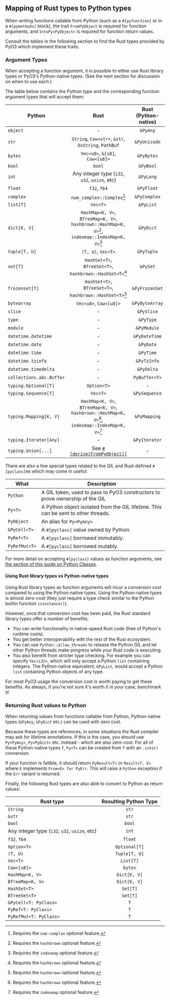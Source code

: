 ## Mapping of Rust types to Python types

When writing functions callable from Python (such as a `#[pyfunction]` or in a `#[pymethods]` block), the trait `FromPyObject` is required for function arguments, and `IntoPy<PyObject>` is required for function return values.

Consult the tables in the following section to find the Rust types provided by PyO3 which implement these traits.

### Argument Types

When accepting a function argument, it is possible to either use Rust library types or PyO3's Python-native types. (See the next section for discussion on when to use each.)

The table below contains the Python type and the corresponding function argument types that will accept them:

| Python        | Rust                            | Rust (Python-native) |
| ------------- |:-------------------------------:|:--------------------:|
| `object`      | -                               | `&PyAny`             |
| `str`         | `String`, `Cow<str>`, `&str`, `OsString`, `PathBuf` | `&PyUnicode` |
| `bytes`       | `Vec<u8>`, `&[u8]`, `Cow<[u8]>` | `&PyBytes`           |
| `bool`        | `bool`                          | `&PyBool`            |
| `int`         | Any integer type (`i32`, `u32`, `usize`, etc) | `&PyLong` |
| `float`       | `f32`, `f64`                    | `&PyFloat`           |
| `complex`     | `num_complex::Complex`[^1]      | `&PyComplex`         |
| `list[T]`     | `Vec<T>`                        | `&PyList`            |
| `dict[K, V]`  | `HashMap<K, V>`, `BTreeMap<K, V>`, `hashbrown::HashMap<K, V>`[^2], `indexmap::IndexMap<K, V>`[^3] | `&PyDict` |
| `tuple[T, U]` | `(T, U)`, `Vec<T>`              | `&PyTuple`           |
| `set[T]`      | `HashSet<T>`, `BTreeSet<T>`, `hashbrown::HashSet<T>`[^2] | `&PySet` |
| `frozenset[T]` | `HashSet<T>`, `BTreeSet<T>`, `hashbrown::HashSet<T>`[^2] | `&PyFrozenSet` |
| `bytearray`   | `Vec<u8>`, `Cow<[u8]>`          | `&PyByteArray`       |
| `slice`       | -                               | `&PySlice`           |
| `type`        | -                               | `&PyType`            |
| `module`      | -                               | `&PyModule`          |
| `datetime.datetime` | -                         | `&PyDateTime`        |
| `datetime.date` | -                             | `&PyDate`            |
| `datetime.time` | -                             | `&PyTime`            |
| `datetime.tzinfo` | -                           | `&PyTzInfo`          |
| `datetime.timedelta` | -                        | `&PyDelta`           |
| `collections.abc.Buffer` | -                    | `PyBuffer<T>`        |
| `typing.Optional[T]` | `Option<T>`              | -                    |
| `typing.Sequence[T]` | `Vec<T>`                 | `&PySequence`        |
| `typing.Mapping[K, V]` | `HashMap<K, V>`, `BTreeMap<K, V>`, `hashbrown::HashMap<K, V>`[^2], `indexmap::IndexMap<K, V>`[^3] | `&PyMapping` |
| `typing.Iterator[Any]` | -                      | `&PyIterator`        |
| `typing.Union[...]` | See [`#[derive(FromPyObject)]`](traits.html#deriving-a-hrefhttpsdocsrspyo3latestpyo3conversiontraitfrompyobjecthtmlfrompyobjecta-for-enums) | - |

There are also a few special types related to the GIL and Rust-defined `#[pyclass]`es which may come in useful:

| What          | Description |
| ------------- | ------------------------------------- |
| `Python`      | A GIL token, used to pass to PyO3 constructors to prove ownership of the GIL |
| `Py<T>`       | A Python object isolated from the GIL lifetime. This can be sent to other threads. |
| `PyObject`    | An alias for `Py<PyAny>`              |
| `&PyCell<T>`  | A `#[pyclass]` value owned by Python. |
| `PyRef<T>`    | A `#[pyclass]` borrowed immutably.    |
| `PyRefMut<T>` | A `#[pyclass]` borrowed mutably.      |

For more detail on accepting `#[pyclass]` values as function arguments, see [the section of this guide on Python Classes](../class.md).

#### Using Rust library types vs Python-native types

Using Rust library types as function arguments will incur a conversion cost compared to using the Python-native types. Using the Python-native types is almost zero-cost (they just require a type check similar to the Python builtin function `isinstance()`).

However, once that conversion cost has been paid, the Rust standard library types offer a number of benefits:
- You can write functionality in native-speed Rust code (free of Python's runtime costs).
- You get better interoperability with the rest of the Rust ecosystem.
- You can use `Python::allow_threads` to release the Python GIL and let other Python threads make progress while your Rust code is executing.
- You also benefit from stricter type checking. For example you can specify `Vec<i32>`, which will only accept a Python `list` containing integers. The Python-native equivalent, `&PyList`, would accept a Python `list` containing Python objects of any type.

For most PyO3 usage the conversion cost is worth paying to get these benefits. As always, if you're not sure it's worth it in your case, benchmark it!

### Returning Rust values to Python

When returning values from functions callable from Python, Python-native types (`&PyAny`, `&PyDict` etc.) can be used with zero cost.

Because these types are references, in some situations the Rust compiler may ask for lifetime annotations. If this is the case, you should use `Py<PyAny>`, `Py<PyDict>` etc. instead - which are also zero-cost. For all of these Python-native types `T`, `Py<T>` can be created from `T` with an `.into()` conversion.

If your function is fallible, it should return `PyResult<T>` or `Result<T, E>` where `E` implements `From<E> for PyErr`. This will raise a `Python` exception if the `Err` variant is returned.

Finally, the following Rust types are also able to convert to Python as return values:

| Rust type     | Resulting Python Type           |
| ------------- |:-------------------------------:|
| `String`      | `str`                           |
| `&str`        | `str`                           |
| `bool`        | `bool`                          |
| Any integer type (`i32`, `u32`, `usize`, etc) | `int` |
| `f32`, `f64`  | `float`                         |
| `Option<T>`   | `Optional[T]`                   |
| `(T, U)`      | `Tuple[T, U]`                   |
| `Vec<T>`      | `List[T]`                       |
| `Cow<[u8]>`   | `bytes`                         |
| `HashMap<K, V>` | `Dict[K, V]`                  |
| `BTreeMap<K, V>` | `Dict[K, V]`                 |
| `HashSet<T>`  | `Set[T]`                        |
| `BTreeSet<T>` | `Set[T]`                        |
| `&PyCell<T: PyClass>` | `T`                     |
| `PyRef<T: PyClass>` | `T`                       |
| `PyRefMut<T: PyClass>` | `T`                    |

[^1]: Requires the `num-complex` optional feature.

[^2]: Requires the `hashbrown` optional feature.

[^3]: Requires the `indexmap` optional feature.

